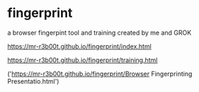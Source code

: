 # fingerprint
a browser fingerpint tool and training created by me and GROK


https://mr-r3b00t.github.io/fingerprint/index.html

https://mr-r3b00t.github.io/fingerprint/training.html

('https://mr-r3b00t.github.io/fingerprint/Browser Fingerprinting Presentatio.html')
